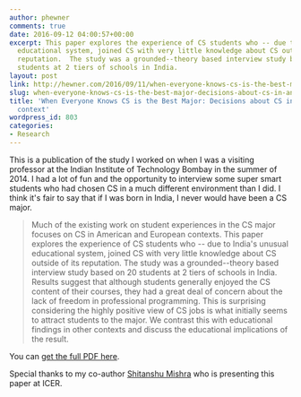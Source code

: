 ```yaml
---
author: phewner
comments: true
date: 2016-09-12 04:00:57+00:00
excerpt: This paper explores the experience of CS students who -- due to India's unusual
  educational system, joined CS with very little knowledge about CS outside of its
  reputation.  The study was a grounded--theory based interview study based on 20
  students at 2 tiers of schools in India.
layout: post
link: http://hewner.com/2016/09/11/when-everyone-knows-cs-is-the-best-major-decisions-about-cs-in-an-indian-context/
slug: when-everyone-knows-cs-is-the-best-major-decisions-about-cs-in-an-indian-context
title: 'When Everyone Knows CS is the Best Major: Decisions about CS in an Indian
  context'
wordpress_id: 803
categories:
- Research
---
```


This is a publication of the study I worked on when I was a visiting professor at the  Indian Institute of Technology Bombay in the summer of 2014.  I had a lot of fun and the opportunity to interview some super smart students who had chosen CS in a much different environment than I did.  I think it's fair to say that if I was born in India, I never would have been a CS major.



<blockquote>
Much of the existing work on student experiences in the CS major focuses on CS in American and European contexts.  This paper  explores the experience of CS students who -- due to India's unusual educational system, joined CS with very little knowledge about CS outside of its reputation.  The study was a grounded--theory based interview study based on 20 students at 2 tiers of schools in India.  Results suggest that although students generally enjoyed the CS content of their courses, they had a great deal of concern about the lack of freedom in professional programming.  This is surprising considering the highly positive view of CS jobs is what initially seems to attract students to the major.  We contrast this with educational findings in other contexts and discuss the educational implications of the result.
</blockquote>



You can [get the full PDF here](http://hewner.com/wp-content/uploads/2016/06/icer2016.pdf).

Special thanks to my co-author [Shitanshu Mishra](http://www.et.iitb.ac.in/~shitanshu) who is presenting this paper at ICER.
